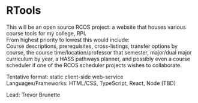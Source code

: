 # RTools  

This will be an open source RCOS project: a website that houses various course tools for my college, RPI.  
From highest priority to lowest this would include:  
Course descriptions, prerequisites, cross-listings, transfer options by course, the course time/location/professor that semester, major/dual major curriculum by year, a HASS pathways planner, and possibly even a course scheduler if one of the RCOS scheduler projects wishes to collaborate.

Tentative format: static client-side web-service  
Languages/Frameworks: HTML/CSS, TypeScript, React, Node (TBD)  

Lead: Trevor Brunette
